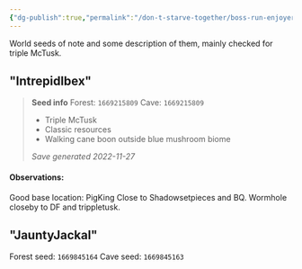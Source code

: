 ```yaml
---
{"dg-publish":true,"permalink":"/don-t-starve-together/boss-run-enjoyers/world-seeds/"}
---
```


World seeds of note and some description of them, mainly checked for triple McTusk.

## "IntrepidIbex"
> **Seed info**
> Forest: `1669215809`
> Cave: `1669215809`
> * Triple McTusk
> * Classic resources
> * Walking cane boon outside blue mushroom biome
>
> *Save generated 2022-11-27*
#### Observations:
Good base location: PigKing
	Close to Shadowsetpieces and BQ. Wormhole closeby to DF and trippletusk.


## "JauntyJackal"
Forest seed: `1669845164`
Cave seed: `1669845163`

